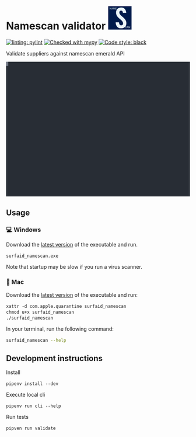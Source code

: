 # Namescan validator ![./resources/nmbrs_hibob.png](./resources/surfaid_namescan_64x64.png)

[![linting: pylint](https://img.shields.io/badge/linting-pylint-yellowgreen)](https://github.com/PyCQA/pylint)
[![Checked with mypy](http://www.mypy-lang.org/static/mypy_badge.svg)](http://mypy-lang.org/)
[![Code style: black](https://img.shields.io/badge/code%20style-black-000000.svg)](https://github.com/psf/black)

Validate suppliers against namescan emerald API

![cli example](namescan.svg)

## Usage

### 💻 Windows

Download the [latest version](https://github.com/SurfAid/namescan/releases) of the executable and run.
```shell
surfaid_namescan.exe
````
Note that startup may be slow if you run a virus scanner.

### 🍏 Mac

Download the [latest version](https://github.com/SurfAid/namescan/releases) of the executable and run:

```shell
xattr -d com.apple.quarantine surfaid_namescan
chmod u+x surfaid_namescan
./surfaid_namescan
````

In your terminal, run the following command:

```bash
surfaid_namescan --help
```

## Development instructions

Install

```shell
pipenv install --dev
```

Execute local cli

```shell
pipenv run cli --help
```

Run tests

```shell
pipven run validate
```